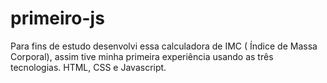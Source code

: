 # primeiro-js
Para fins de estudo desenvolvi essa calculadora de IMC ( Índice de Massa Corporal), assim tive minha primeira experiência usando as três tecnologias. HTML, CSS e Javascript. 
